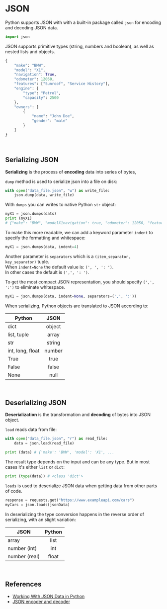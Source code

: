 # JSON

Python supports JSON with with a built-in package called ```json``` for encoding and decoding JSON data.

```py
import json
```

JSON supports primitive types (string, numbers and boolean), as well as nested lists and objects.

```py
{
    "make": "BMW",
    "model": "X1",
    "navigation": True,
    "odometer": 12050,
    "features": ["Sunroof", "Service History"],
    "engine": {
        "type": "Petrol",
        "capacity": 2500
    },
    "owners": [
        {
            "name": "John Doe",
            "gender": "male"
        }
    ]
}
```

<br>

## Serializing JSON

**Serializing** is the process of **encoding** data into series of bytes,

```dump``` method is used to serialize json into a file on disk:

```py
with open("data_file.json", "w") as write_file:
    json.dump(data, write_file)
```

With ```dumps``` you can writes to native Python ```str``` object:

```py
myX1 = json.dumps(dats)
print (myX1)
# {"make": "BMW", "modelX1navigation": true, "odometer": 12050, "features": ["Sunroof", "Service History"], "engine": {"type": "Petrol", "capacity": 2500}, "owners": [{"name": "John Doe", "gender": "male"}]}
```

To make this more readable, we can add a keyword parameter ```indent``` to specify the formatting and whitespace:

```py
myX1 = json.dumps(data, indent=4)
```

Another parameter is ```separators``` which is a ```(item_separator, key_separator)``` tuple.<br>
When ```indent=None``` the default value is: ```(', ', ': ')```.<br>
In other cases the default is ```(',', ': ')```.

To get the most compact JSON representation, you should specify ```(',', ':')``` to eliminate whitespace.

```py
myX1 = json.dumps(data, indent=None, separators=(',', ':'))
```

When serializing, Python objects are translated to JSON according to:

| Python           | JSON          |
| ---------------- |:-------------:|
| dict             | object        |
| list, tuple      | array         |
| str              | string        |
| int, long, float | number        |
| True             | true          |
| False            | false         |
| None             | null          |

<br>

## Deserializing JSON

**Deserialization** is the transformation and **decoding** of bytes into JSON object.

```load``` reads data from file:

```py
with open("data_file.json", "r") as read_file:
    data = json.load(read_file)

print (data) # {'make': 'BMW', 'model': 'X1', ...
```

The result type depends on the input and can be any type. But in most cases it's either ```list``` or ```dict```:

```py
print (type(data)) # <class 'dict'>
```

```loads``` is used to deserialize JSON data when getting data from other parts of code.

```py
response = requests.get("https://www.exampleapi.com/cars")
myCars = json.loads(jsonData)
```

In deserializing the type conversion happens in the reverse order of serializing, with an slight variation:

| JSON           | Python        |
| -------------- |:-------------:|
| array          | list          |
| number (int)   | int           |
| number (real)  | float         |

<br>

## References

* [Working With JSON Data in Python](https://realpython.com/python-json/)
* [JSON encoder and decoder](https://docs.python.org/3/library/json.html)